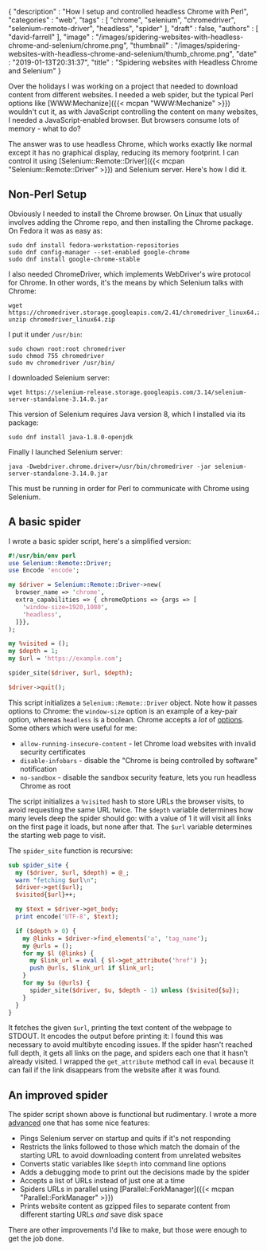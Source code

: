 {
   "description" : "How I setup and controlled headless Chrome with Perl",
   "categories" : "web",
   "tags" : [
      "chrome",
      "selenium",
      "chromedriver",
      "selenium-remote-driver",
      "headless",
      "spider"
   ],
   "draft" : false,
   "authors" : [
      "david-farrell"
   ],
   "image" : "/images/spidering-websites-with-headless-chrome-and-selenium/chrome.png",
   "thumbnail" : "/images/spidering-websites-with-headless-chrome-and-selenium/thumb_chrome.png",
   "date" : "2019-01-13T20:31:37",
   "title" : "Spidering websites with Headless Chrome and Selenium"
}

Over the holidays I was working on a project that needed to download content from different websites. I needed a web spider, but the typical Perl options like [WWW:Mechanize]({{< mcpan "WWW:Mechanize" >}}) wouldn't cut it, as with JavaScript controlling the content on many websites, I needed a JavaScript-enabled browser. But browsers consume lots of memory - what to do?

The answer was to use headless Chrome, which works exactly like normal except it has no graphical display, reducing its memory footprint. I can control it using [Selenium::Remote::Driver]({{< mcpan "Selenium::Remote::Driver" >}}) and Selenium server. Here's how I did it.

Non-Perl Setup
--------------
Obviously I needed to install the Chrome browser. On Linux that usually involves adding the Chrome repo, and then installing the Chrome package. On Fedora it was as easy as:

    sudo dnf install fedora-workstation-repositories
    sudo dnf config-manager --set-enabled google-chrome
    sudo dnf install google-chrome-stable

I also needed ChromeDriver, which implements WebDriver's wire protocol for Chrome. In other words, it's the means by which Selenium talks with Chrome:

    wget https://chromedriver.storage.googleapis.com/2.41/chromedriver_linux64.zip
    unzip chromedriver_linux64.zip

I put it under `/usr/bin`:

    sudo chown root:root chromedriver
    sudo chmod 755 chromedriver
    sudo mv chromedriver /usr/bin/

I downloaded Selenium server:

    wget https://selenium-release.storage.googleapis.com/3.14/selenium-server-standalone-3.14.0.jar

This version of Selenium requires Java version 8, which I installed via its package:

    sudo dnf install java-1.8.0-openjdk

Finally I launched Selenium server:

    java -Dwebdriver.chrome.driver=/usr/bin/chromedriver -jar selenium-server-standalone-3.14.0.jar

This must be running in order for Perl to communicate with Chrome using Selenium.

A basic spider
--------------
I wrote a basic spider script, here's a simplified version:

```perl
#!/usr/bin/env perl
use Selenium::Remote::Driver;
use Encode 'encode';

my $driver = Selenium::Remote::Driver->new(
  browser_name => 'chrome',
  extra_capabilities => { chromeOptions => {args => [
    'window-size=1920,1080',
    'headless',
  ]}},
);

my %visited = ();
my $depth = 1;
my $url = 'https://example.com';

spider_site($driver, $url, $depth);

$driver->quit();
```

This script initializes a `Selenium::Remote::Driver` object. Note how it passes options to Chrome: the `window-size` option is an example of a key-pair option, whereas `headless` is a boolean. Chrome accepts a _lot_ of [options](https://peter.sh/experiments/chromium-command-line-switches/). Some others which were useful for me:

* `allow-running-insecure-content` - let Chrome load websites with invalid security certificates
* `disable-infobars` - disable the "Chrome is being controlled by software" notification
* `no-sandbox` - disable the sandbox security feature, lets you run headless Chrome as root

The script initializes a `%visited` hash to store URLs the browser visits, to avoid requesting the same URL twice. The `$depth` variable determines how many levels deep the spider should go: with a value of 1 it will visit all links on the first page it loads, but none after that. The `$url` variable determines the starting web page to visit.

The `spider_site` function is recursive:

```perl
sub spider_site {
  my ($driver, $url, $depth) = @_;
  warn "fetching $url\n";
  $driver->get($url);
  $visited{$url}++;

  my $text = $driver->get_body;
  print encode('UTF-8', $text);

  if ($depth > 0) {
    my @links = $driver->find_elements('a', 'tag_name');
    my @urls = ();
    for my $l (@links) {
      my $link_url = eval { $l->get_attribute('href') };
      push @urls, $link_url if $link_url;
    }
    for my $u (@urls) {
      spider_site($driver, $u, $depth - 1) unless ($visited{$u});
    }
  }
}
```

It fetches the given `$url`, printing the text content of the webpage to STDOUT. It encodes the output before printing it: I found this was necessary to avoid multibyte encoding issues. If the spider hasn't reached full depth, it gets all links on the page, and spiders each one that it hasn't already visited. I wrapped the `get_attribute` method call in `eval` because it can fail if the link disappears from the website after it was found.

An improved spider
------------------
The spider script shown above is functional but rudimentary. I wrote a more [advanced](https://gist.github.com/dnmfarrell/5dde6d3957bf9ae037e170cdb44f75a5) one that has some nice features:

* Pings Selenium server on startup and quits if it's not responding
* Restricts the links followed to those which match the domain of the starting URL to avoid downloading content from unrelated websites
* Converts static variables like `$depth` into command line options
* Adds a debugging mode to print out the decisions made by the spider
* Accepts a list of URLs instead of just one at a time
* Spiders URLs in parallel using [Parallel::ForkManager]({{< mcpan "Parallel::ForkManager" >}})
* Prints website content as gzipped files to separate content from different starting URLs _and_ save disk space

There are other improvements I'd like to make, but those were enough to get the job done.
